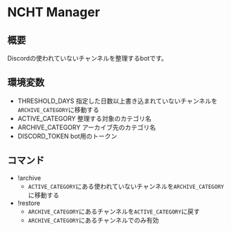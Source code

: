 # NCHT Manager
## 概要
Discordの使われていないチャンネルを整理するbotです。

## 環境変数
- THRESHOLD_DAYS
    指定した日数以上書き込まれていないチャンネルを`ARCHIVE_CATEGORY`に移動する
- ACTIVE_CATEGORY
    整理する対象のカテゴリ名
- ARCHIVE_CATEGORY
    アーカイブ先のカテゴリ名
- DISCORD_TOKEN
    bot用のトークン

## コマンド
- !archive
    - `ACTIVE_CATEGORY`にある使われていないチャンネルを`ARCHIVE_CATEGORY`に移動する
- !restore
    - `ARCHIVE_CATEGORY`にあるチャンネルを`ACTIVE_CATEGORY`に戻す
    - `ARCHIVE_CATEGORY`にあるチャンネルでのみ有効

